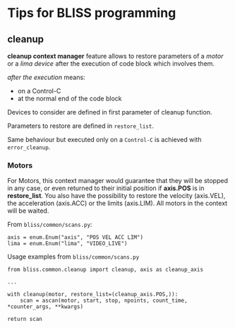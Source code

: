 

# Tips for BLISS programming


## cleanup

**cleanup context manager** feature allows to restore parameters of a
*motor* or a *lima device* after the execution of code block which
involves them.

*after the execution* means:

* on a Control-C
* at the normal end of the code block

Devices to consider are defined in first parameter of cleanup function.

Parameters to restore are defined in `restore_list`.

Same behaviour but executed only on a `Control-C` is achieved with
`error_cleanup`.


### Motors

For Motors, this context manager would guarantee that they will be
stopped in any case, or even returned to their initial position if
**axis.POS** is in **restore_list**.  You also have the possibility to
restore the velocity (axis.VEL), the acceleration (axis.ACC) or the
limits (axis.LIM).  All motors in the context will be waited.

From `bliss/common/scans.py`:

    axis = enum.Enum("axis", "POS VEL ACC LIM")
    lima = enum.Enum("lima", "VIDEO_LIVE")


Usage examples from `bliss/common/scans.py`


    from bliss.common.cleanup import cleanup, axis as cleanup_axis
    
    ...
    
    with cleanup(motor, restore_list=(cleanup_axis.POS,)):
        scan = ascan(motor, start, stop, npoints, count_time, *counter_args, **kwargs)
    
    return scan

